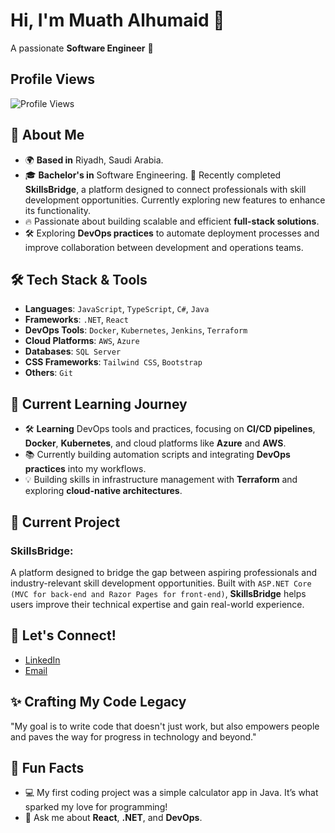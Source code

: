 # Hi, I'm Muath Alhumaid 👋

A passionate **Software Engineer** 🚀

## Profile Views
![Profile Views](https://komarev.com/ghpvc/?username=muathalhumaid&color=blue)

## 🚀 About Me
- 🌍 **Based in** Riyadh, Saudi Arabia.
- 🎓 **Bachelor's in** Software Engineering.
💼 Recently completed **SkillsBridge**, a platform designed to connect professionals with skill development opportunities. Currently exploring new features to enhance its functionality.
- 🔥 Passionate about building scalable and efficient **full-stack solutions**.
- 🛠️ Exploring **DevOps practices** to automate deployment processes and improve collaboration between development and operations teams.

## 🛠️ Tech Stack & Tools
- **Languages**: `JavaScript`, `TypeScript`, `C#`, `Java`
- **Frameworks**: `.NET`, `React`
- **DevOps Tools**: `Docker`, `Kubernetes`, `Jenkins`, `Terraform`
- **Cloud Platforms**: `AWS`, `Azure`
- **Databases**: `SQL Server`
- **CSS Frameworks**: `Tailwind CSS`, `Bootstrap`
- **Others**: `Git`

## 🚧 Current Learning Journey
- 🛠️ **Learning** DevOps tools and practices, focusing on **CI/CD pipelines**, **Docker**, **Kubernetes**, and cloud platforms like **Azure** and **AWS**.
- 📚 Currently building automation scripts and integrating **DevOps practices** into my workflows.
- 💡 Building skills in infrastructure management with **Terraform** and exploring **cloud-native architectures**.

## 🚧 Current Project
### **SkillsBridge**:
A platform designed to bridge the gap between aspiring professionals and industry-relevant skill development opportunities. Built with `ASP.NET Core (MVC for back-end and Razor Pages for front-end)`, **SkillsBridge** helps users improve their technical expertise and gain real-world experience.

## 💬 Let's Connect!
- [LinkedIn](https://www.linkedin.com/in/MuathAlhumaid)
- [Email](mailto:alhumaidmu@gmail.com)

## ✨ Crafting My Code Legacy
"My goal is to write code that doesn't just work, but also empowers people and paves the way for progress in technology and beyond."

## 📝 Fun Facts
- 💻 My first coding project was a simple calculator app in Java. It’s what sparked my love for programming!
- 💬 Ask me about **React**, **.NET**, and **DevOps**.
